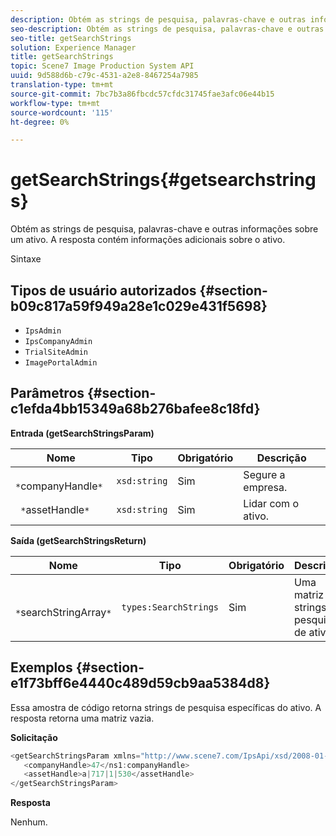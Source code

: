 ```yaml
---
description: Obtém as strings de pesquisa, palavras-chave e outras informações sobre um ativo. A resposta contém informações adicionais sobre o ativo.
seo-description: Obtém as strings de pesquisa, palavras-chave e outras informações sobre um ativo. A resposta contém informações adicionais sobre o ativo.
seo-title: getSearchStrings
solution: Experience Manager
title: getSearchStrings
topic: Scene7 Image Production System API
uuid: 9d588d6b-c79c-4531-a2e8-8467254a7985
translation-type: tm+mt
source-git-commit: 7bc7b3a86fbcdc57cfdc31745fae3afc06e44b15
workflow-type: tm+mt
source-wordcount: '115'
ht-degree: 0%

---
```



# getSearchStrings{#getsearchstrings}

Obtém as strings de pesquisa, palavras-chave e outras informações sobre um ativo. A resposta contém informações adicionais sobre o ativo.

Sintaxe

## Tipos de usuário autorizados {#section-b09c817a59f949a28e1c029e431f5698}

* `IpsAdmin`
* `IpsCompanyAdmin`
* `TrialSiteAdmin`
* `ImagePortalAdmin`

## Parâmetros {#section-c1efda4bb15349a68b276bafee8c18fd}

**Entrada (getSearchStringsParam)**

| Nome | Tipo | Obrigatório | Descrição |
|---|---|---|---|
| ` *`companyHandle`*` | `xsd:string` | Sim | Segure a empresa. |
| ` *`assetHandle`*` | `xsd:string` | Sim | Lidar com o ativo. |

**Saída (getSearchStringsReturn)**

| Nome | Tipo | Obrigatório | Descrição |
|---|---|---|---|
| ` *`searchStringArray`*` | `types:SearchStrings` | Sim | Uma matriz de strings de pesquisa de ativos. |

## Exemplos {#section-e1f73bff6e4440c489d59cb9aa5384d8}

Essa amostra de código retorna strings de pesquisa específicas do ativo. A resposta retorna uma matriz vazia.

**Solicitação**

```java
<getSearchStringsParam xmlns="http://www.scene7.com/IpsApi/xsd/2008-01-15">
   <companyHandle>47</ns1:companyHandle>
   <assetHandle>a|717|1|530</assetHandle>
</getSearchStringsParam>
```

**Resposta**

Nenhum.
